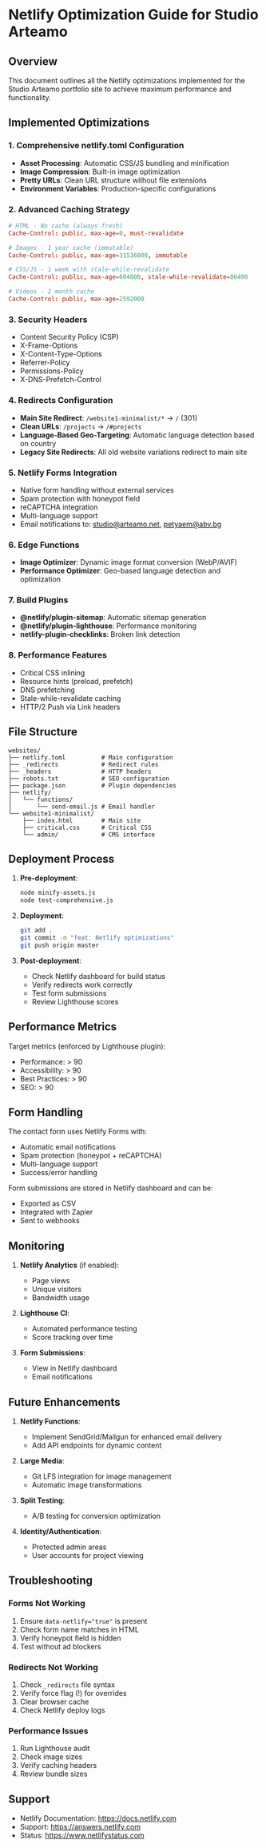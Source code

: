 # Netlify Optimization Guide for Studio Arteamo

## Overview

This document outlines all the Netlify optimizations implemented for the Studio Arteamo portfolio site to achieve maximum performance and functionality.

## Implemented Optimizations

### 1. **Comprehensive netlify.toml Configuration**

- **Asset Processing**: Automatic CSS/JS bundling and minification
- **Image Compression**: Built-in image optimization
- **Pretty URLs**: Clean URL structure without file extensions
- **Environment Variables**: Production-specific configurations

### 2. **Advanced Caching Strategy**

```toml
# HTML - No cache (always fresh)
Cache-Control: public, max-age=0, must-revalidate

# Images - 1 year cache (immutable)
Cache-Control: public, max-age=31536000, immutable

# CSS/JS - 1 week with stale-while-revalidate
Cache-Control: public, max-age=604800, stale-while-revalidate=86400

# Videos - 1 month cache
Cache-Control: public, max-age=2592000
```

### 3. **Security Headers**

- Content Security Policy (CSP)
- X-Frame-Options
- X-Content-Type-Options
- Referrer-Policy
- Permissions-Policy
- X-DNS-Prefetch-Control

### 4. **Redirects Configuration**

- **Main Site Redirect**: `/website1-minimalist/*` → `/` (301)
- **Clean URLs**: `/projects` → `/#projects`
- **Language-Based Geo-Targeting**: Automatic language detection based on country
- **Legacy Site Redirects**: All old website variations redirect to main site

### 5. **Netlify Forms Integration**

- Native form handling without external services
- Spam protection with honeypot field
- reCAPTCHA integration
- Multi-language support
- Email notifications to: studio@arteamo.net, petyaem@abv.bg

### 6. **Edge Functions**

- **Image Optimizer**: Dynamic image format conversion (WebP/AVIF)
- **Performance Optimizer**: Geo-based language detection and optimization

### 7. **Build Plugins**

- **@netlify/plugin-sitemap**: Automatic sitemap generation
- **@netlify/plugin-lighthouse**: Performance monitoring
- **netlify-plugin-checklinks**: Broken link detection

### 8. **Performance Features**

- Critical CSS inlining
- Resource hints (preload, prefetch)
- DNS prefetching
- Stale-while-revalidate caching
- HTTP/2 Push via Link headers

## File Structure

```
websites/
├── netlify.toml          # Main configuration
├── _redirects            # Redirect rules
├── _headers              # HTTP headers
├── robots.txt            # SEO configuration
├── package.json          # Plugin dependencies
├── netlify/
│   └── functions/
│       └── send-email.js # Email handler
└── website1-minimalist/
    ├── index.html        # Main site
    ├── critical.css      # Critical CSS
    └── admin/            # CMS interface
```

## Deployment Process

1. **Pre-deployment**:
   ```bash
   node minify-assets.js
   node test-comprehensive.js
   ```

2. **Deployment**:
   ```bash
   git add .
   git commit -m "feat: Netlify optimizations"
   git push origin master
   ```

3. **Post-deployment**:
   - Check Netlify dashboard for build status
   - Verify redirects work correctly
   - Test form submissions
   - Review Lighthouse scores

## Performance Metrics

Target metrics (enforced by Lighthouse plugin):
- Performance: > 90
- Accessibility: > 90
- Best Practices: > 90
- SEO: > 90

## Form Handling

The contact form uses Netlify Forms with:
- Automatic email notifications
- Spam protection (honeypot + reCAPTCHA)
- Multi-language support
- Success/error handling

Form submissions are stored in Netlify dashboard and can be:
- Exported as CSV
- Integrated with Zapier
- Sent to webhooks

## Monitoring

1. **Netlify Analytics** (if enabled):
   - Page views
   - Unique visitors
   - Bandwidth usage

2. **Lighthouse CI**:
   - Automated performance testing
   - Score tracking over time

3. **Form Submissions**:
   - View in Netlify dashboard
   - Email notifications

## Future Enhancements

1. **Netlify Functions**:
   - Implement SendGrid/Mailgun for enhanced email delivery
   - Add API endpoints for dynamic content

2. **Large Media**:
   - Git LFS integration for image management
   - Automatic image transformations

3. **Split Testing**:
   - A/B testing for conversion optimization

4. **Identity/Authentication**:
   - Protected admin areas
   - User accounts for project viewing

## Troubleshooting

### Forms Not Working
1. Ensure `data-netlify="true"` is present
2. Check form name matches in HTML
3. Verify honeypot field is hidden
4. Test without ad blockers

### Redirects Not Working
1. Check `_redirects` file syntax
2. Verify force flag (!) for overrides
3. Clear browser cache
4. Check Netlify deploy logs

### Performance Issues
1. Run Lighthouse audit
2. Check image sizes
3. Verify caching headers
4. Review bundle sizes

## Support

- Netlify Documentation: https://docs.netlify.com
- Support: https://answers.netlify.com
- Status: https://www.netlifystatus.com
